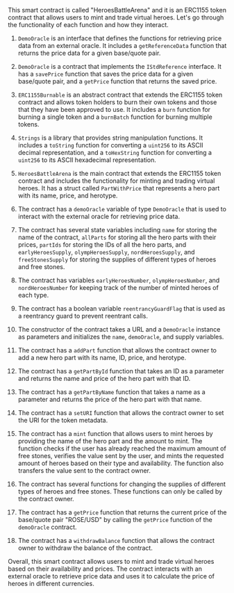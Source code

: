 This smart contract is called "HeroesBattleArena" and it is an ERC1155 token contract that allows users to mint and trade virtual heroes. Let's go through the functionality of each function and how they interact.

1. `DemoOracle` is an interface that defines the functions for retrieving price data from an external oracle. It includes a `getReferenceData` function that returns the price data for a given base/quote pair.

2. `DemoOracle` is a contract that implements the `IStdReference` interface. It has a `savePrice` function that saves the price data for a given base/quote pair, and a `getPrice` function that returns the saved price.

3. `ERC1155Burnable` is an abstract contract that extends the ERC1155 token contract and allows token holders to burn their own tokens and those that they have been approved to use. It includes a `burn` function for burning a single token and a `burnBatch` function for burning multiple tokens.

4. `Strings` is a library that provides string manipulation functions. It includes a `toString` function for converting a `uint256` to its ASCII decimal representation, and a `toHexString` function for converting a `uint256` to its ASCII hexadecimal representation.

5. `HeroesBattleArena` is the main contract that extends the ERC1155 token contract and includes the functionality for minting and trading virtual heroes. It has a struct called `PartWithPrice` that represents a hero part with its name, price, and herotype.

6. The contract has a `demoOracle` variable of type `DemoOracle` that is used to interact with the external oracle for retrieving price data.

7. The contract has several state variables including `name` for storing the name of the contract, `allParts` for storing all the hero parts with their prices, `partIds` for storing the IDs of all the hero parts, and `earlyHeroesSupply`, `olympHeroesSupply`, `nordHeroesSupply`, and `freeStonesSupply` for storing the supplies of different types of heroes and free stones.

8. The contract has variables `earlyHeroesNumber`, `olympHeroesNumber`, and `nordHeroesNumber` for keeping track of the number of minted heroes of each type.

9. The contract has a boolean variable `reentrancyGuardFlag` that is used as a reentrancy guard to prevent reentrant calls.

10. The constructor of the contract takes a URL and a `DemoOracle` instance as parameters and initializes the `name`, `demoOracle`, and supply variables.

11. The contract has a `addPart` function that allows the contract owner to add a new hero part with its name, ID, price, and herotype.

12. The contract has a `getPartById` function that takes an ID as a parameter and returns the name and price of the hero part with that ID.

13. The contract has a `getPartByName` function that takes a name as a parameter and returns the price of the hero part with that name.

14. The contract has a `setURI` function that allows the contract owner to set the URI for the token metadata.

15. The contract has a `mint` function that allows users to mint heroes by providing the name of the hero part and the amount to mint. The function checks if the user has already reached the maximum amount of free stones, verifies the value sent by the user, and mints the requested amount of heroes based on their type and availability. The function also transfers the value sent to the contract owner.

16. The contract has several functions for changing the supplies of different types of heroes and free stones. These functions can only be called by the contract owner.

17. The contract has a `getPrice` function that returns the current price of the base/quote pair "ROSE/USD" by calling the `getPrice` function of the `demoOracle` contract.

18. The contract has a `withdrawBalance` function that allows the contract owner to withdraw the balance of the contract.

Overall, this smart contract allows users to mint and trade virtual heroes based on their availability and prices. The contract interacts with an external oracle to retrieve price data and uses it to calculate the price of heroes in different currencies.
